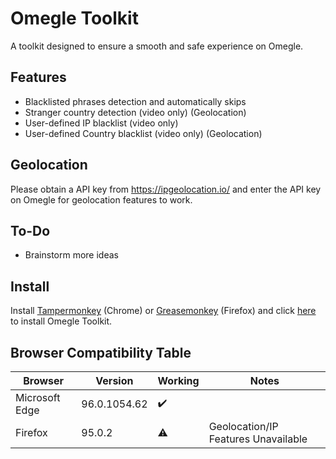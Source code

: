 # Omegle Toolkit
A toolkit designed to ensure a smooth and safe experience on Omegle.

## Features
* Blacklisted phrases detection and automatically skips
* Stranger country detection (video only) (Geolocation)
* User-defined IP blacklist (video only)
* User-defined Country blacklist (video only) (Geolocation)

## Geolocation
Please obtain a API key from https://ipgeolocation.io/ and enter the API key on Omegle for geolocation features to work.

## To-Do
* Brainstorm more ideas

## Install
Install [Tampermonkey](https://www.tampermonkey.net/) (Chrome) or [Greasemonkey](https://addons.mozilla.org/en-US/firefox/addon/greasemonkey/) (Firefox) and click [here](https://github.com/Smooklu/OmegleToolkit/raw/main/script.user.js) to install Omegle Toolkit.

## Browser Compatibility Table
|Browser|Version|Working|Notes|
|-|-|-|-|
|Microsoft Edge|96.0.1054.62|✔️|
|Firefox|95.0.2|⚠️|Geolocation/IP Features Unavailable   

